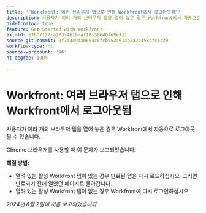```yaml
---
title: '”Workfront: 여러 브라우저 탭으로 인해 Workfront에서 로그아웃됨”'
description: 사용자가 여러 개의 브라우저 탭을 열어 놓은 경우 Workfront에서 자동으로 로그아웃될 수 있습니다.
hidefromtoc: true
feature: Get Started with Workfront
exl-id: e76b7127-a283-461b-af10-30640fe9e711
source-git-commit: 0f744c94a0694c8fcb9524614b2a2b458dfc6d29
workflow-type: ht
source-wordcount: '96'
ht-degree: 100%

---
```


# Workfront: 여러 브라우저 탭으로 인해 Workfront에서 로그아웃됨

<!--Valid issue, won't fix. will be fixed by -->

사용자가 여러 개의 브라우저 탭을 열어 놓은 경우 Workfront에서 자동으로 로그아웃될 수 있습니다.

Chrome 브라우저를 사용할 때 이 문제가 보고되었습니다.

**해결 방법:**

* 열려 있는 활성 Workfront 탭이 있는 경우 만료된 탭을 다시 로드하십시오. 그러면 만료되기 전에 열었던 페이지로 돌아갑니다.
* 열려 있는 활성 Workfront 탭이 없는 경우 Workfront에 다시 로그인하십시오.

_2024년 8월 2일에 처음 보고되었습니다._
